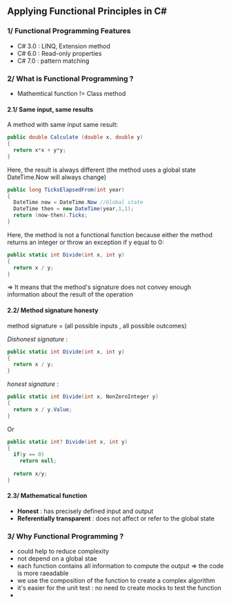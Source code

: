 ## Applying Functional Principles in C#

### 1/ Functional Programming Features

- C# 3.0 : LINQ, Extension method  
- C# 6.0 : Read-only properties  
- C# 7.0 : pattern matching

### 2/ What is Functional Programming ?

- Mathemtical function != Class method  

#### 2.1/ Same input, same results

A method with same input  same result: 

```cs
public double Calculate (double x, double y)
{
  return x*x + y*y;
}
```

Here, the result is always different (the method uses a global state DateTime.Now will always change)
```cs
public long TicksElapsedFrom(int year)
{
  DateTime now = DateTime.Now //Global state
  DateTime then = new DateTime(year,1,1);
  return (now-then).Ticks;
}
```

Here, the method is not a functional function because either the method returns an integer or throw an exception if y equal to 0:  
```cs
public static int Divide(int x, int y)
{
  return x / y;
} 
```  
=> It means that the method's signature does not convey enough information about the result of the operation 


#### 2.2/ Method signature honesty

method signature = (all possible inputs , all possible outcomes)  

_Dishonest signature_ : 
```cs
public static int Divide(int x, int y)
{
  return x / y;
} 
```  
 
_honest signature_ :
```cs
public static int Divide(int x, NonZeroInteger y)
{
  return x / y.Value;
} 
```  
Or

```cs
public static int? Divide(int x, int y)
{
  if(y == 0)
    return null;
    
  return x/y;  
} 
```

#### 2.3/ Mathematical function

- __Honest__ : has precisely defined input and output  
- __Referentially transparent__ : does not affect or refer  to the global state


### 3/ Why Functional Programming ?

- could help to reduce complexity
- not depend on a global stae
- each function contains all information to compute the output => the code is more raeadable
- we use the composition of the function to create a complex algorithm
- it's easier for the unit test : no need to create mocks to test the function
-

